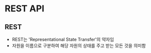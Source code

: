 # REST API

## REST
- REST는 'Representational State Transfer'의 약자임
- 자원을 이름으로 구분하여 해당 자원의 상태를 주고 받는 모든 것을 의미함